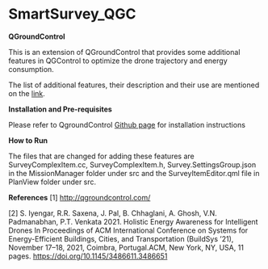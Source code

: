 # SmartSurvey_QGC

**QGroundControl**

This is an extension of QGroundControl that provides some additional features in QGControl to optimize the drone trajectory and energy consumption.

The list of additional features, their description and their use are mentioned on the [link](https://docs.google.com/presentation/d/1INAbxRJxul3wHkVudp6JSQHbo7yK59PzovAylaD3nAE/edit?usp=sharing).


**Installation and Pre-requisites**

Please refer to QgroundControl [Github page](https://github.com/mavlink/qgroundcontrol) for installation instructions


**How to Run**

The files that are changed for adding these features are SurveyComplexItem.cc, SurveyComplexItem.h, Survey.SettingsGroup.json in the MissionManager folder under src and the SurveyItemEditor.qml file in PlanView folder under src. 


**References**
[1] http://qgroundcontrol.com/

[2] S. Iyengar, R.R. Saxena, J. Pal, B. Chhaglani, A. Ghosh, V.N. Padmanabhan, P.T. Venkata 2021. Holistic Energy Awareness for Intelligent Drones In Proceedings of ACM International Conference on Systems for Energy-Efficient Buildings, Cities, and Transportation (BuildSys ’21), November 17–18, 2021, Coimbra, Portugal.ACM, New York, NY, USA, 11 pages. https://doi.org/10.1145/3486611.3486651

